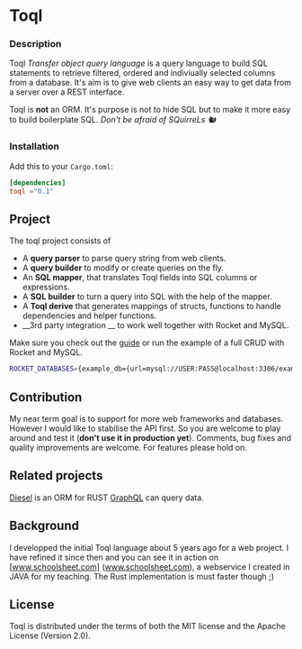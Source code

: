 # Toql

### Description
Toql *Transfer object query language* is a query language to build SQL statements to retrieve filtered, ordered and indiviually selected columns from a database. It's aim is to give web clients an easy way to get data from a server over a REST interface.

Toql is **not** an ORM. It's purpose is not to hide SQL but to make it more easy to build boilerplate SQL. 
*Don't be afraid of SQuirreLs 🐿️*

### Installation

Add this to your `Cargo.toml`:

```toml
[dependencies]
toql ="0.1"
```

## Project

The toql project consists of 

* A __query parser__ to parse query string from web clients.
* A __query builder__ to modify or create queries on the fly.
* An __SQL mapper__, that translates Toql fields into SQL columns or expressions.
* A __SQL builder__ to turn a query into SQL with the help of the mapper.
* A __Toql derive__ that generates mappings of structs, functions to handle dependencies and helper functions.
* __3rd party integration __  to work well together with Rocket and MySQL.

Make sure you check out the [guide](https://github.com/roy-ganz/toql/blob/master/guide/src/introduction.md) or run the example of a full CRUD with Rocket and MySQL. 

```bash
ROCKET_DATABASES={example_db={url=mysql://USER:PASS@localhost:3306/example_db}} cargo +nightly run --example crud_rocket_mysql
```


## Contribution
My near term goal is to support for more web frameworks and databases. However I would like to stabilise the API first. So you are welcome to play around and test it (**don't use it in production yet**). Comments, bug fixes and quality improvements are welcome. For features please hold on.

## Related projects
[Diesel](www.http://diesel.rs/) is an  ORM for RUST
[GraphQL](https://github.com/graphql-rust) can query data.

## Background

I developped the initial Toql language about 5 years ago for a web project. I have refined it since then and you can see it in action on [www.schoolsheet.com] (www.schoolsheet.com), a webservice I created in JAVA for my teaching. The Rust implementation is must faster though ;)


## License

Toql is distributed under the terms of both the MIT license and the
Apache License (Version 2.0).

